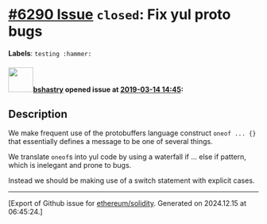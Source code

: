 # [\#6290 Issue](https://github.com/ethereum/solidity/issues/6290) `closed`: Fix yul proto bugs
**Labels**: `testing :hammer:`


#### <img src="https://avatars.githubusercontent.com/u/2388185?v=4" width="50">[bshastry](https://github.com/bshastry) opened issue at [2019-03-14 14:45](https://github.com/ethereum/solidity/issues/6290):

## Description

We make frequent use of the protobuffers language construct `oneof ... {}` that essentially defines a message to be one of several things.

We translate `oneof`s into yul code by using a waterfall if ... else if pattern, which is inelegant and prone to bugs.

Instead we should be making use of a switch statement with explicit cases.




-------------------------------------------------------------------------------



[Export of Github issue for [ethereum/solidity](https://github.com/ethereum/solidity). Generated on 2024.12.15 at 06:45:24.]

